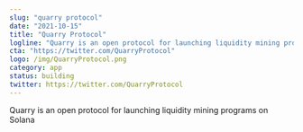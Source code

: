 ```yaml
---
slug: "quarry protocol"
date: "2021-10-15"
title: "Quarry Protocol"
logline: "Quarry is an open protocol for launching liquidity mining programs on Solana"
cta: "https://twitter.com/QuarryProtocol"
logo: /img/QuarryProtocol.png
category: app
status: building
twitter: https://twitter.com/QuarryProtocol
---
```


Quarry is an open protocol for launching liquidity mining programs on Solana
